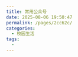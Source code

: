 ```yaml
---
title: 常用公众号
date: 2025-08-06 19:50:47
permalink: /pages/2cc62c/
categories:
  - 校园生活
tags:
  - 
---
```

